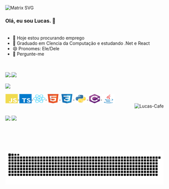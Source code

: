 ![Matrix SVG](https://raw.githubusercontent.com/rodrigograca31/rodrigograca31/master/matrix.svg)




### Olá, eu sou Lucas. 👋 </br></br>


- 🔭 Hoje estou procurando emprego
- 🌱 Graduado em Cîencia da Computação e estudando .Net e React
- 😄 Pronomes: Ele/Dele
- 💬 Pergunte-me </br></br>



</br>
<div>
  <a href="https://github.com/Lucass-Gs">
  <img height=150em" align="center" src="https://github-readme-stats.vercel.app/api?username=Lucass-Gs&show_icons=true&theme=midnight-purple&include_all_commits=true&count_private=true"/>
   <img height="150em" align="center" margin="0, auto" src="https://github-readme-stats.vercel.app/api/top-langs/?username=Lucass-Gs&layout=compact&langs_count=7&theme=midnight-purple"/></br></br>
    <img height="300em" align="center" src="https://github-readme-stats.vercel.app/api/wakatime?username=LucasS_Gabriel&theme=midnight-purple&)"/>
    </div></br>   

  <div style="display: inline_block">
  <img align="center" alt="Lucas-Js" height="30" width="40" src="https://raw.githubusercontent.com/devicons/devicon/master/icons/javascript/javascript-plain.svg">
  <img align="center" alt="Lucas-Ts" height="30" width="40" src="https://raw.githubusercontent.com/devicons/devicon/master/icons/typescript/typescript-plain.svg">
  <img align="center" alt="Lucas-React" height="30" width="40" src="https://raw.githubusercontent.com/devicons/devicon/master/icons/react/react-original.svg">
  <img align="center" alt="Lucas-HTML" height="30" width="40" src="https://raw.githubusercontent.com/devicons/devicon/master/icons/html5/html5-original.svg">
  <img align="center" top-padding="4em" alt="Lucas-CSS" height="30" width="40" src="https://raw.githubusercontent.com/devicons/devicon/master/icons/css3/css3-original.svg">
  <img align="center" alt="Lucas-Python" height="30" width="40" src="https://raw.githubusercontent.com/devicons/devicon/master/icons/python/python-original.svg">
  <img align="center" alt="Lucas-Csharp" height="30" width="40" src="https://raw.githubusercontent.com/devicons/devicon/master/icons/csharp/csharp-original.svg">
  <img align="center" alt="Lucas-Csharp" height="30" width="40" src="https://github.com/devicons/devicon/blob/master/icons/java/java-original.svg"></br>
  <img align="right" img height="150em" alt="Lucas-Cafe" src="https://acegif.com/wp-content/gifs/coffee-94.gif">
  </div>
  
  #
  <div>
  <a href = "mailto:lucasgabriel153@gmail.com"><img src="https://img.shields.io/badge/-Gmail-%23333?style=for-the-badge&logo=gmail&logoColor=white" target="_blank"></a>
  <a href="https://www.linkedin.com/in/lucas-gabriel-979723164/" target="_blank"><img src="https://img.shields.io/badge/-LinkedIn-%230077B5?style=for-the-badge&logo=linkedin&logoColor=white" target="_blank"></a>
 
  </div>
  
 ![Snake animation](https://github.com/Lucass-Gs/Lucass-Gs/blob/output/github-contribution-grid-snake.svg)
 
  
  
